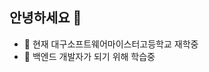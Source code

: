 ## 안녕하세요 👋
- 🔭 현재 대구소프트웨어마이스터고등학교 재학중
- 🌱 백엔드 개발자가 되기 위해 학습중

<!--
**Finefinee/Finefinee** is a ✨ _special_ ✨ repository because its `README.md` (this file) appears on your GitHub profile.

Here are some ideas to get you started:

- 🔭 I’m currently working on ...
- 🌱 I’m currently learning ...
- 👯 I’m looking to collaborate on ...
- 🤔 I’m looking for help with ...
- 💬 Ask me about ...
- 📫 How to reach me: ...
- 😄 Pronouns: ...
- ⚡ Fun fact: ...
-->

